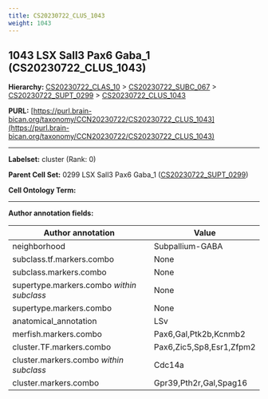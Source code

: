 ```yaml
---
title: CS20230722_CLUS_1043
weight: 1043
---
```

## 1043 LSX Sall3 Pax6 Gaba_1 (CS20230722_CLUS_1043)
<b>Hierarchy: </b>
[CS20230722_CLAS_10](../CS20230722_CLAS_10) >
[CS20230722_SUBC_067](../CS20230722_SUBC_067) >
[CS20230722_SUPT_0299](../CS20230722_SUPT_0299) >
[CS20230722_CLUS_1043](../CS20230722_CLUS_1043)

**PURL:** [https://purl.brain-bican.org/taxonomy/CCN20230722/CS20230722_CLUS_1043](https://purl.brain-bican.org/taxonomy/CCN20230722/CS20230722_CLUS_1043)

---


**Labelset:** cluster (Rank: 0)

**Parent Cell Set:** 0299 LSX Sall3 Pax6 Gaba_1 ([CS20230722_SUPT_0299](../CS20230722_SUPT_0299))



**Cell Ontology Term:** 

[MARKER GENES.]: #


---

[TRANSFERRED ANNOTATIONS.]: #


[AUTHOR ANNOTATION FIELDS.]: #


**Author annotation fields:**

| Author annotation | Value |
|-------------------|-------|
|neighborhood|Subpallium-GABA|
|subclass.tf.markers.combo|None|
|subclass.markers.combo|None|
|supertype.markers.combo _within subclass_|None|
|supertype.markers.combo|None|
|anatomical_annotation|LSv|
|merfish.markers.combo|Pax6,Gal,Ptk2b,Kcnmb2|
|cluster.TF.markers.combo|Pax6,Zic5,Sp8,Esr1,Zfpm2|
|cluster.markers.combo _within subclass_|Cdc14a|
|cluster.markers.combo|Gpr39,Pth2r,Gal,Spag16|
